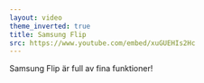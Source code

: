 ```yaml
---
layout: video
theme_inverted: true
title: Samsung Flip
src: https://www.youtube.com/embed/xuGUEHIs2Hc
---
```

Samsung Flip är full av fina funktioner!
